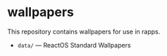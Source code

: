 # wallpapers

This repository contains wallpapers for use in rapps.

- `data/` ― ReactOS Standard Wallpapers
